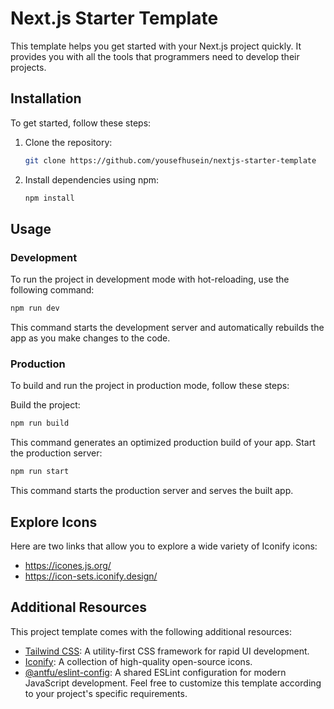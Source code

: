 # Next.js Starter Template

This template helps you get started with your Next.js project quickly. It provides you with all the tools that programmers need to develop their projects.

## Installation

To get started, follow these steps:

1. Clone the repository:
   ```bash
   git clone https://github.com/yousefhusein/nextjs-starter-template
   ```
2. Install dependencies using npm:
   ```bash
   npm install
   ```

## Usage

### Development
To run the project in development mode with hot-reloading, use the following command:

```bash
npm run dev
```
This command starts the development server and automatically rebuilds the app as you make changes to the code.

### Production
To build and run the project in production mode, follow these steps:

Build the project:
```bash
npm run build
```
This command generates an optimized production build of your app.
Start the production server:

```bash
npm run start
```
This command starts the production server and serves the built app.

## Explore Icons

Here are two links that allow you to explore a wide variety of Iconify icons:

- https://icones.js.org/
- https://icon-sets.iconify.design/

## Additional Resources

This project template comes with the following additional resources:

- [Tailwind CSS](https://tailwindcss.com/): A utility-first CSS framework for rapid UI development.
- [Iconify](https://iconify.design/): A collection of high-quality open-source icons.
- [@antfu/eslint-config](https://www.npmjs.com/package/@antfu/eslint-config): A shared ESLint configuration for modern JavaScript development.
Feel free to customize this template according to your project's specific requirements.
